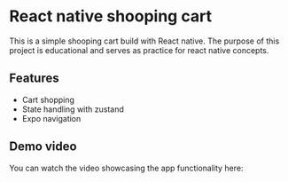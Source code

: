 # React native shooping cart
This is a simple shooping cart build with React native. The purpose of this project is educational and serves as practice for react native concepts.

## Features
- Cart shopping
- State handling with zustand
- Expo navigation

## Demo video
You can watch the video showcasing the app functionality here: